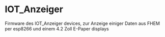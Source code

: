 # IOT_Anzeiger

Firmware des IOT_Anzeiger devices, zur Anzeige einiger Daten aus FHEM per esp8266 und einem 4.2 Zoll E-Paper displays